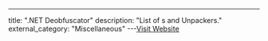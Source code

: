 ---
title: ".NET Deobfuscator"
description: "List of s and Unpackers."
external_category: "Miscellaneous"
---[Visit Website](https://github.com/NotPrab/.NET-Deobfuscator)

